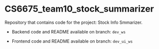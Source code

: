 # CS6675_team10_stock_summarizer
Repository that contains code for the project: Stock Info Smmarizer.

- Backend code and README available on branch: `dev_ws`

- Frontend code and README available on branch: `dev_ui_ws`
